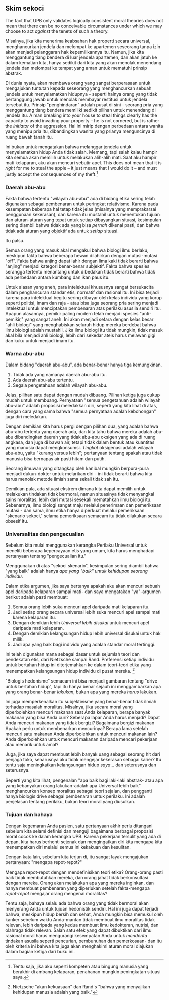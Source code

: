 ## Skim sekoci

The fact that UPB only validates logically consistent moral theories does not mean that there can be no conceivable circumstances under which we may choose to act *against* the tenets of such a theory.

Misalnya, jika kita menerima keabsahan hak properti secara universal, menghancurkan jendela dan melompat ke apartemen seseorang tanpa izin akan menjadi pelanggaran hak kepemilikannya itu. Namun, jika kita menggantung tiang bendera di luar jendela apartemen, dan akan jatuh ke dalam kematian kita, hanya sedikit dari kita yang akan menolak menendang jendela dan melompat ke tempat yang aman untuk mematuhi prinsip abstrak.

Di dunia nyata, akan membawa orang yang sangat berperasaan untuk mengajukan tuntutan kepada seseorang yang menghancurkan sebuah jendela untuk menyelamatkan hidupnya - seperti halnya orang yang tidak bertanggung jawab untuk menolak membayar restitusi untuk jendela tersebut itu. Prinsip "penghindaran" adalah pusat di sini - seorang pria yang menggantung tiang bendera memiliki sedikit pilihan untuk menendang di jendela itu. A man breaking into your house to steal things clearly has the capacity to avoid invading your property – he is not cornered, but is rather the *initiator* of the aggression. Hal ini mirip dengan perbedaan antara wanita yang menipu pria itu, dibandingkan wanita yang prianya menguncinya di ruang bawah tanah itu.

Ini bukan untuk mengatakan bahwa melanggar jendela untuk menyelamatkan hidup Anda tidak salah. Memang, tapi salah kalau hampir kita semua akan memilih untuk melakukan alih-alih mati. Saat aku hampir mati kelaparan, aku akan mencuri sebutir apel. This does not mean that it is *right* for me to steal the apple – it just means that I would do it – and must justly accept the consequences of my theft.[^10]

### Daerah abu-abu

Fakta bahwa tertentu "wilayah abu-abu" ada di bidang etika sering telah digunakan sebagai pembenaran untuk peringkat relativisme. Karena pada kesempatan beberapa hal tetap tidak jelas (misalnya yang memprakarsai penggunaan kekerasan), dan karena itu mustahil untuk menentukan tujuan dan aturan-aturan yang tepat untuk setiap dibayangkan situasi, kesimpulan sering diambil bahwa tidak ada yang bisa *pernah* dikenal pasti, dan bahwa tidak ada aturan yang objektif ada untuk *setiap* situasi.

Itu palsu.

Semua orang yang masuk akal mengakui bahwa biologi ilmu berlaku, meskipun fakta bahwa beberapa hewan dilahirkan dengan mutasi-mutasi "off". Fakta bahwa anjing dapat lahir dengan lima kaki tidak berarti bahwa "anjing" menjadi kategori benar-benar subjektif. Fakta bahwa spesies serangga tertentu menantang untuk dibedakan tidak berarti bahwa tidak ada perbedaan antara kumbang dan ikan paus itu.

Untuk alasan yang aneh, para intelektual khususnya sangat bersukacita dalam penghancuran standar etis, normatif dan rasional itu. Ini bisa terjadi karena para intelektual begitu sering dibayar oleh kelas individu yang korup seperti politisi, imam dan raja - atau bisa juga seorang pria sering menjadi intelektual untuk menciptakan pembenaran atas perilaku asusila sendiri itu. Apapun alasannya, pemikir paling modern telah menjadi spesies "anti-pemikir," yang sangat aneh. Ini akan menjadi setara dengan kelas besar "ahli biologi" yang menghabiskan seluruh hidup mereka berdebat bahwa ilmu biologi adalah mustahil. Jika ilmu biologi itu tidak mungkin, tidak masuk akal bila menjadi ahli biologi, lebih dari sekedar ateis harus melawan gigi dan kuku untuk menjadi imam itu.

### Warna abu-abu

Dalam bidang "daerah abu-abu", ada benar-benar hanya tiga kemungkinan.

1. Tidak ada yang namanya daerah abu-abu itu.
2. Ada daerah abu-abu tertentu.
3. Segala pengetahuan adalah wilayah abu-abu.

Jelas, pilihan satu dapat dengan mudah dibuang. Pilihan ketiga juga cukup mudah untuk membuang. Pernyataan "semua pengetahuan adalah wilayah abu-abu" adalah proposisi meledakkan diri, seperti yang kita lihat di atas, dengan cara yang sama bahwa "semua pernyataan adalah kebohongan" juga diri meledakan.

Dengan demikian kita harus pergi dengan pilihan dua, yang adalah bahwa abu-abu tertentu yang daerah ada, dan kita tahu bahwa mereka adalah abu-abu dibandingkan daerah yang tidak abu-abu oksigen yang ada di ruang angkasa, dan juga di bawah air, tetapi tidak dalam bentuk atau kuantitas yang manusia dapat mengkonsumsi. *Tingkat* oksigenasi adalah wilayah abu-abu, yaitu "kurang versus lebih"; pertanyaan tentang apakah atau tidak manusia bisa bernapas air pasti hitam dan putih.

Seorang ilmuwan yang ditangkap oleh kanibal mungkin berpura-pura menjadi dukun-dokter untuk melarikan diri - ini tidak berarti bahwa kita harus menolak metode ilmiah sama sekali tidak sah itu.

Demikian pula, ada situasi ekstrem dimana kita dapat memilih untuk melakukan tindakan tidak bermoral, namun situasinya tidak menyangkal sains moralitas, lebih dari mutasi sesekali mematahkan ilmu biologi itu. Sebenarnya, ilmu biologi sangat maju melalui penerimaan dan pemeriksaan mutasi - dan sama, ilmu etika hanya diperkuat melalui pemeriksaan "skenario sekoci," selama pemeriksaan semacam itu tidak dilakukan secara obsesif itu.

### Universalitas dan pengecualian

Sebelum kita mulai menggunakan kerangka Perilaku Universal untuk meneliti beberapa kepercayaan etis yang umum, kita harus menghadapi pertanyaan tentang "pengecualian itu."

Menggunakan di atas "sekoci skenario", kesimpulan sering diambil bahwa "yang baik" adalah hanya *apa yang "baik" untuk kehidupan seorang individu*.

Dalam etika argumen, jika saya bertanya apakah aku akan mencuri sebuah apel daripada kelaparan sampai mati- dan saya mengatakan "ya"-argumen berikut adalah pasti membuat:

1. Semua orang lebih suka mencuri apel daripada mati kelaparan itu.
2. Jadi setiap orang secara universal lebih suka mencuri apel sampai mati karena kelaparan itu.
3. Dengan demikian lebih *Universal lebih disukai* untuk mencuri apel daripada mati kelaparan.
4. Dengan demikian kelangsungan hidup lebih universal disukai untuk hak milik.
5. Jadi apa yang baik bagi individu yang adalah standar moral tertinggi.

Ini telah digunakan mana sebagai dasar untuk sejumlah teori dan pendekatan etis, dari Nietzsche sampai Rand. Preferensi setiap individu untuk bertahan hidup ini diterjemahkan ke dalam teori-teori etika yang menempatkan kelangsungan hidup individu di pusat mereka. [^11]

"Biologis hedonisme" semacam ini bisa menjadi gambaran tentang "drive untuk bertahan hidup", tapi itu hanya benar sejauh ini menggambarkan apa yang orang benar-benar *lakukan*, bukan apa yang mereka *harus* lakukan.

Ini juga memperkenalkan itu subjektivisme yang benar-benar tidak ilmiah terhadap masalah moralitas. Misalnya, jika secara moral yang diperbolehkan mencuri makanan saat Anda kelaparan, berapa banyak makanan yang bisa Anda curi? Seberapa lapar Anda harus menjadi? Dapat Anda mencuri makanan yang tidak bergizi? Bagaimana bergizi makanan Apakah perlu untuk membenarkan mencurinya? Berapa lama setelah mencuri satu makanan Anda diperbolehkan untuk mencuri makanan lain? Anda diperbolehkan untuk mencuri makanan daripada mencari pekerjaan atau menarik untuk amal?

Juga, jika saya dapat membuat lebih banyak uang sebagai seorang hit dari penjaga toko, seharusnya aku tidak mengejar kekerasan sebagai karier? Itu tentu saja meningkatkan kelangsungan hidup *saya*... dan seterusnya dan seterusnya.

Seperti yang kita lihat, pengenalan "apa baik bagi laki-laki abstrak- atau apa yang kebanyakan orang lakukan-adalah apa Universal lebih baik" menghancurkan konsep moralitas sebagai teori sejalan, dan pengganti hanya biologis drive sebagai pembenaran untuk perilaku. Ini adalah penjelasan tentang perilaku, bukan teori moral yang diusulkan.

### Tujuan dan bahaya

Dengan kegemaran Anda pasien, satu pertanyaan akhir perlu ditangani sebelum kita selami definisi dan menguji bagaimana berbagai proposisi moral cocok ke dalam kerangka UPB. Karena pekerjaan tersulit yang ada di depan, kita harus berhenti sejenak dan mengingatkan diri kita mengapa kita menempatkan diri melalui semua ini kekakuan dan kesulitan.

Dengan kata lain, sebelum kita terjun di, itu sangat layak mengajukan pertanyaan: "mengapa repot-repot?"

Mengapa repot-repot dengan mendefinisikan teori etika? Orang-orang pasti baik tidak membutuhkan mereka, dan orang jahat tidak berkonsultasi dengan mereka. Orang akan melakukan apa yang mereka inginkan, dan hanya membuat pembenaran yang diperlukan setelah fakta-mengapa *repot-repot* mengajar orang mengenai moralitas?

Tentu saja, bahaya selalu ada bahwa orang yang tidak bermoral akan menyerang Anda untuk tujuan hedonistik sendiri. Hal ini juga dapat terjadi bahwa, meskipun hidup bersih dan sehat, Anda mungkin bisa memukul oleh kanker sebelum waktu Anda-mantan tidak membuat ilmu moralitas tidak relevan, lebih daripada yang kedua membuat ilmu kedokteran, nutrisi, dan olahraga tidak relevan. Salah satu efek yang dapat dibuktikan dari ilmu rasional moral harus mengurangi kesempatan Anda untuk *menderita* tindakan asusila seperti pencurian, pembunuhan dan pemerkosaan- dan itu oleh kriteria ini bahwa kita juga akan menghakimi aturan moral diajukan dalam bagian ketiga dari buku ini.

[^10]: Tentu saja, jika aku seperti kompeten atau bingung manusia yang berakhir di ambang kelaparan, penahanan mungkin peningkatan situasi saya.

[^11]: Nietzsche "akan kekuasaan" dan Rand's "bahwa yang menyajikan kehidupan manusia adalah yang baik."